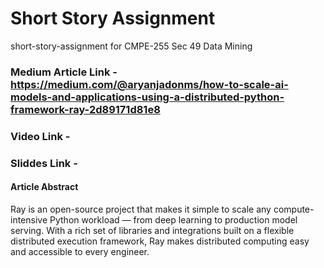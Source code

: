 # Short Story Assignment
short-story-assignment for CMPE-255 Sec 49 Data Mining


### Medium Article Link - https://medium.com/@aryanjadonms/how-to-scale-ai-models-and-applications-using-a-distributed-python-framework-ray-2d89171d81e8
### Video Link - 
### Sliddes Link - 


#### Article Abstract 
Ray is an open-source project that makes it simple to scale any compute-intensive Python workload — from deep learning to production model serving. With a rich set of libraries and integrations built on a flexible distributed execution framework, Ray makes distributed computing easy and accessible to every engineer.
